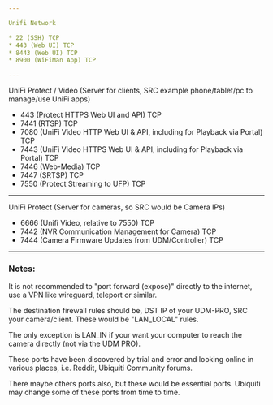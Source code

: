 ```yaml
---

Unifi Network

* 22 (SSH) TCP
* 443 (Web UI) TCP
* 8443 (Web UI) TCP
* 8900 (WiFiMan App) TCP

---
```


UniFi Protect / Video (Server for clients, SRC example phone/tablet/pc to manage/use UniFi apps)

* 443 (Protect HTTPS Web UI and API) TCP
* 7441 (RTSP) TCP
* 7080 (UniFi Video HTTP Web UI & API, including for Playback via Portal) TCP
* 7443 (UniFi Video HTTPS Web UI & API, including for Playback via Portal) TCP
* 7446 (Web-Media) TCP
* 7447 (SRTSP) TCP
* 7550 (Protect Streaming to UFP) TCP


---

UniFi Protect (Server for cameras, so SRC would be Camera IPs)

* 6666 (Unifi Video, relative to 7550) TCP
* 7442 (NVR Communication Management for Camera) TCP
* 7444 (Camera Firmware Updates from UDM/Controller) TCP

---

### Notes:

It is not recommended to "port forward (expose)" directly to the internet, use a VPN like wireguard, teleport or similar.

The destination firewall rules should be, DST IP of your UDM-PRO, SRC your camera/client. These would be "LAN_LOCAL" rules.

The only exception is LAN_IN if your want your computer to reach the camera directly (not via the UDM PRO).

These ports have been discovered by trial and error and looking online in various places, i.e. Reddit, Ubiquiti Community forums.

There maybe others ports also, but these would be essential ports. Ubiquiti may change some of these ports from time to time.
